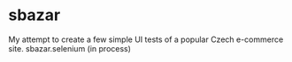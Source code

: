# sbazar

My attempt to create a few simple UI tests of a popular Czech e-commerce site.
sbazar.selenium  (in process)
